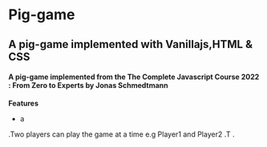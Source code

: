 # Pig-game
##  A pig-game implemented with Vanillajs,HTML &amp; CSS <br>
#### A pig-game implemented from the The Complete Javascript Course 2022 : From Zero to Experts by Jonas Schmedtmann

<b>Features</b>
<ul>
  <li> a </li>
  </ul>
.Two players can play the game at a time e.g Player1 and Player2
.T
.
